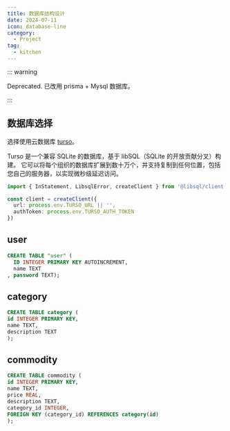 ```yaml
---
title: 数据库结构设计
date: 2024-07-11
icon: database-line
category:
  - Project
tag:
  - kitchen
---
```


::: warning

Deprecated. 已改用 prisma + Mysql 数据库。

:::

## 数据库选择

选择使用云数据库 [turso](https://docs.turso.tech/introduction)。

Turso 是一个兼容 SQLite 的数据库，基于 libSQL（SQLite 的开放贡献分叉）构建。 它可以将每个组织的数据库扩展到数十万个，并支持复制到任何位置，包括您自己的服务器，以实现微秒级延迟访问。

```ts
import { InStatement, LibsqlError, createClient } from '@libsql/client'

const client = createClient({
  url: process.env.TURSO_URL || '',
  authToken: process.env.TURSO_AUTH_TOKEN
})
```

## user

```sql
CREATE TABLE "user" (
  ID INTEGER PRIMARY KEY AUTOINCREMENT,
  name TEXT
, password TEXT);
```

## category

```sql
CREATE TABLE category (
id INTEGER PRIMARY KEY,
name TEXT,
description TEXT
);
```

## commodity

```sql
CREATE TABLE commodity (
id INTEGER PRIMARY KEY,
name TEXT,
price REAL,
description TEXT,
category_id INTEGER,
FOREIGN KEY (category_id) REFERENCES category(id)
);
```
